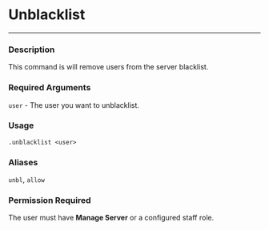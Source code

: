 # Unblacklist
---
### Description
This command is will remove users from the server blacklist.
### Required Arguments
`user` - The user you want to unblacklist.
### Usage
```
.unblacklist <user>
```
### Aliases
`unbl`, `allow`
### Permission Required
The user must have **Manage Server** or a configured staff role.
